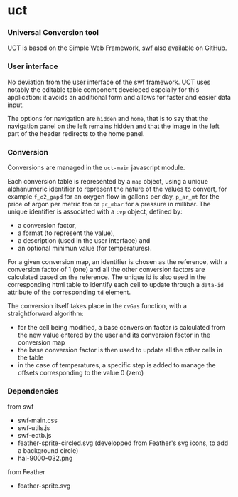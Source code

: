 # uct
### Universal Conversion tool
UCT is based on the Simple Web Framework, [swf](https://github.com/francoiscourt/swf) also available on GitHub.

### User interface
No deviation from the user interface of the swf framework. UCT uses notably the editable table component developed espcially for this application: it avoids an additional form and allows for faster and easier data input.

The options for navigation are `hidden` and `home`, that is to say that the navigation panel on the left remains hidden and that the image in the left part of the header redirects to the home panel. 

### Conversion
Conversions are managed in the `uct-main` javascript module.

Each conversion table is represented by a `map` object, using a unique alphanumeric identifier to represent the nature of the values to convert, for example `f_o2_gapd` for an oxygen flow in gallons per day, `p_ar_mt` for the price of argon per metric ton or `pr_mbar` for a pressure in millibar. The unique identifier is associated with a `cvp` object, defined by:
- a conversion factor,
- a format (to represent the value),
- a description (used in the user interface) and
- an optional minimun value (for temperatures).

For a given conversion map, an identifier is chosen as the reference, with a conversion factor of 1 (one) and all the other conversion factors are calculated based on the reference. The unique id is also used in the corresponding html table to identify each cell to update through a `data-id` attribute of the corresponding `td` element.

The conversion itself takes place in the `cvGas` function, with a straightforward algorithm:
- for the cell being modified, a base conversion factor is calculated from the new value entered by the user and its conversion factor in the conversion map
- the base conversion factor is then used to update all the other cells in the table
- in the case of temperatures, a specific step is added to manage the offsets corresponding to the value 0 (zero)

### Dependencies
from swf
- swf-main.css
- swf-utils.js
- swf-edtb.js
- feather-sprite-circled.svg (developped from Feather's svg icons, to add a background circle)
- hal-9000-032.png

from Feather
- feather-sprite.svg

